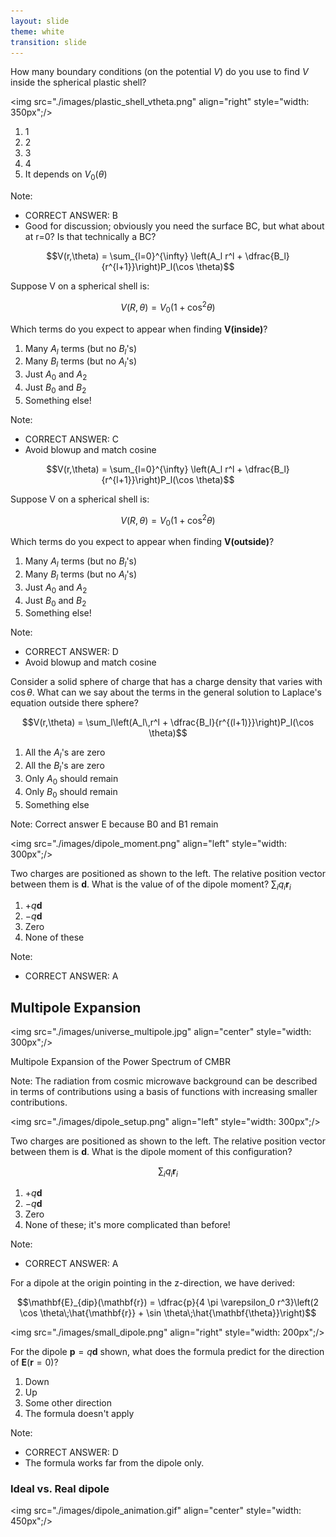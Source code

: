 ```yaml
---
layout: slide
theme: white
transition: slide
---
```


<section data-markdown>

How many boundary conditions (on the potential $V$) do you use to find $V$ inside the spherical plastic shell?

<img src="./images/plastic_shell_vtheta.png" align="right" style="width: 350px";/>


1. 1
2. 2
3. 3
4. 4
5. It depends on $V_0(\theta)$

Note:
* CORRECT ANSWER: B
* Good for discussion; obviously you need the surface BC, but what about at r=0? Is that technically a BC?
</section>

<section data-markdown>

$$V(r,\theta) = \sum_{l=0}^{\infty} \left(A_l r^l + \dfrac{B_l}{r^{l+1}}\right)P_l(\cos \theta)$$

Suppose V on a spherical shell is:

$$V(R,\theta) = V_0 \left(1+\cos^2\theta\right)$$

Which terms do you expect to appear when finding **V(inside)**?
1. Many $A_l$ terms (but no $B_l$'s)
2. Many $B_l$ terms (but no $A_l$'s)
3. Just $A_0$ and $A_2$
4. Just $B_0$ and $B_2$
5. Something else!

Note:
* CORRECT ANSWER: C
* Avoid blowup and match cosine

</section>

<section data-markdown>

$$V(r,\theta) = \sum_{l=0}^{\infty} \left(A_l r^l + \dfrac{B_l}{r^{l+1}}\right)P_l(\cos \theta)$$

Suppose V on a spherical shell is:

$$V(R,\theta) = V_0 \left(1+\cos^2\theta\right)$$

Which terms do you expect to appear when finding **V(outside)**?
1. Many $A_l$ terms (but no $B_l$'s)
2. Many $B_l$ terms (but no $A_l$'s)
3. Just $A_0$ and $A_2$
4. Just $B_0$ and $B_2$
5. Something else!

Note:
* CORRECT ANSWER: D
* Avoid blowup and match cosine

</section>

<section data-markdown>

Consider a solid sphere of charge that has a charge density that varies with $\cos \theta$. What can we say about the terms in the general solution to Laplace's equation outside there sphere?

$$V(r,\theta) = \sum_l\left(A_l\,r^l + \dfrac{B_l}{r^{(l+1)}}\right)P_l(\cos \theta)$$

1. All the $A_l$'s are zero
2. All the $B_l$'s are zero
3. Only $A_0$ should remain
4. Only $B_0$ should remain
5. Something else

Note: Correct answer E because B0 and B1 remain

</section>

<section data-markdown>

<img src="./images/dipole_moment.png" align="left" style="width: 300px";/>


Two charges are positioned as shown to the left. The relative position vector between them is $\mathbf{d}$. What is the value of of the dipole moment? $\sum_i q_i \mathbf{r}_i$

1. $+q\mathbf{d}$
2. $-q\mathbf{d}$
3. Zero
4. None of these

Note:
* CORRECT ANSWER: A

</section>

<section data-markdown>

## Multipole Expansion

<img src="./images/universe_multipole.jpg" align="center" style="width: 300px";/>

Multipole Expansion of the Power Spectrum of CMBR

Note: The radiation from cosmic microwave background can be described in terms of contributions using a basis of functions with increasing smaller contributions.

</section>

<section data-markdown>


<img src="./images/dipole_setup.png" align="left" style="width: 300px";/>

Two charges are positioned as shown to the left. The relative position vector between them is $\mathbf{d}$. What is the dipole moment of this configuration?

$$\sum_i q_i \mathbf{r}_i$$

1. $+q\mathbf{d}$
2. $-q\mathbf{d}$
3. Zero
4. None of these; it's more complicated than before!

Note:
* CORRECT ANSWER: A

</section>

<section data-markdown>

For a dipole at the origin pointing in the z-direction, we have derived:

$$\mathbf{E}_{dip}(\mathbf{r}) = \dfrac{p}{4 \pi \varepsilon_0 r^3}\left(2 \cos \theta\;\hat{\mathbf{r}} + \sin \theta\;\hat{\mathbf{\theta}}\right)$$

<img src="./images/small_dipole.png" align="right" style="width: 200px";/>


For the dipole $\mathbf{p} = q\mathbf{d}$ shown, what does the formula predict for the direction of $\mathbf{E}(\mathbf{r}=0)$?

1. Down
2. Up
3. Some other direction
4. The formula doesn't apply

Note:
* CORRECT ANSWER: D
* The formula works far from the dipole only.


</section>


<section data-markdown>

### Ideal vs. Real dipole

<img src="./images/dipole_animation.gif" align="center" style="width: 450px";/>

</section>
